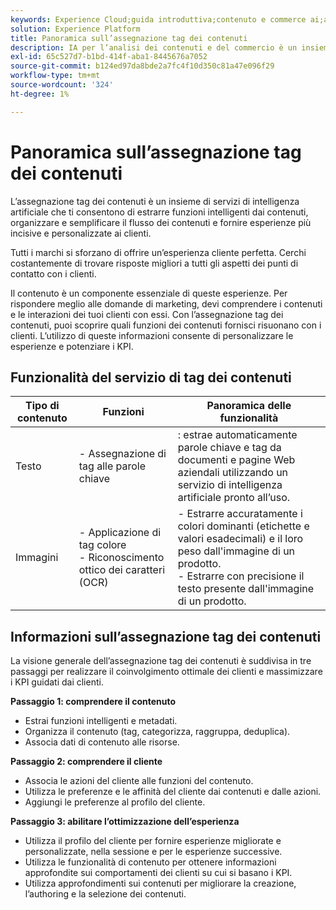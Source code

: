 ```yaml
---
keywords: Experience Cloud;guida introduttiva;contenuto e commerce ai;argomenti comuni;Intelligent Services;ccai
solution: Experience Platform
title: Panoramica sull’assegnazione tag dei contenuti
description: IA per l’analisi dei contenuti e del commercio è un insieme di servizi di IA che consente di estrarre funzioni intelligenti dai contenuti, organizzare, semplificare il flusso dei contenuti e fornire esperienze personalizzate di maggiore impatto ai clienti.
exl-id: 65c527d7-b1bd-414f-aba1-8445676a7052
source-git-commit: b124ed97da8bde2a7fc4f10d350c81a47e096f29
workflow-type: tm+mt
source-wordcount: '324'
ht-degree: 1%

---
```


# Panoramica sull’assegnazione tag dei contenuti

L’assegnazione tag dei contenuti è un insieme di servizi di intelligenza artificiale che ti consentono di estrarre funzioni intelligenti dai contenuti, organizzare e semplificare il flusso dei contenuti e fornire esperienze più incisive e personalizzate ai clienti.

Tutti i marchi si sforzano di offrire un’esperienza cliente perfetta. Cerchi costantemente di trovare risposte migliori a tutti gli aspetti dei punti di contatto con i clienti.

Il contenuto è un componente essenziale di queste esperienze. Per rispondere meglio alle domande di marketing, devi comprendere i contenuti e le interazioni dei tuoi clienti con essi. Con l’assegnazione tag dei contenuti, puoi scoprire quali funzioni dei contenuti fornisci risuonano con i clienti. L’utilizzo di queste informazioni consente di personalizzare le esperienze e potenziare i KPI.

## Funzionalità del servizio di tag dei contenuti

| Tipo di contenuto | Funzioni | Panoramica delle funzionalità |
| --- | --- | --- |
| Testo | - Assegnazione di tag alle parole chiave <br> | : estrae automaticamente parole chiave e tag da documenti e pagine Web aziendali utilizzando un servizio di intelligenza artificiale pronto all’uso. <br> |
| Immagini | - Applicazione di tag colore <br> - Riconoscimento ottico dei caratteri (OCR) | - Estrarre accuratamente i colori dominanti (etichette e valori esadecimali) e il loro peso dall&#39;immagine di un prodotto. <br> - Estrarre con precisione il testo presente dall&#39;immagine di un prodotto. |

## Informazioni sull’assegnazione tag dei contenuti

La visione generale dell’assegnazione tag dei contenuti è suddivisa in tre passaggi per realizzare il coinvolgimento ottimale dei clienti e massimizzare i KPI guidati dai clienti.

**Passaggio 1: comprendere il contenuto**
- Estrai funzioni intelligenti e metadati.
- Organizza il contenuto (tag, categorizza, raggruppa, deduplica).
- Associa dati di contenuto alle risorse.

**Passaggio 2: comprendere il cliente**
- Associa le azioni del cliente alle funzioni del contenuto.
- Utilizza le preferenze e le affinità del cliente dai contenuti e dalle azioni.
- Aggiungi le preferenze al profilo del cliente.

**Passaggio 3: abilitare l’ottimizzazione dell’esperienza**
- Utilizza il profilo del cliente per fornire esperienze migliorate e personalizzate, nella sessione e per le esperienze successive.
- Utilizza le funzionalità di contenuto per ottenere informazioni approfondite sui comportamenti dei clienti su cui si basano i KPI.
- Utilizza approfondimenti sui contenuti per migliorare la creazione, l’authoring e la selezione dei contenuti.
